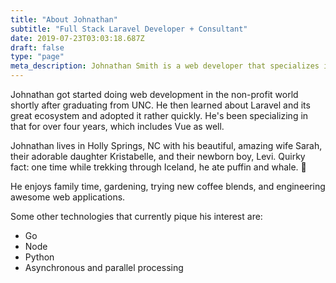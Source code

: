 ```yaml
---
title: "About Johnathan"
subtitle: "Full Stack Laravel Developer + Consultant"
date: 2019-07-23T03:03:18.687Z
draft: false
type: "page"
meta_description: Johnathan Smith is a web developer that specializes in Laravel, PHP, Vue, Javascript and more. He works 100% remotely from his home office in North Carolina.
---
```


Johnathan got started doing web development in the non-profit world shortly after graduating from UNC. He then learned about Laravel and its great ecosystem and adopted it rather quickly. He's been specializing in that for over four years, which includes Vue as well.

Johnathan lives in Holly Springs, NC with his beautiful, amazing wife Sarah, their adorable daughter Kristabelle, and their newborn boy, Levi. Quirky fact: one time while trekking through Iceland, he ate puffin and whale. 🤨

He enjoys family time, gardening, trying new coffee blends, and engineering awesome web applications.

Some other technologies that currently pique his interest are:

- Go
- Node
- Python
- Asynchronous and parallel processing
